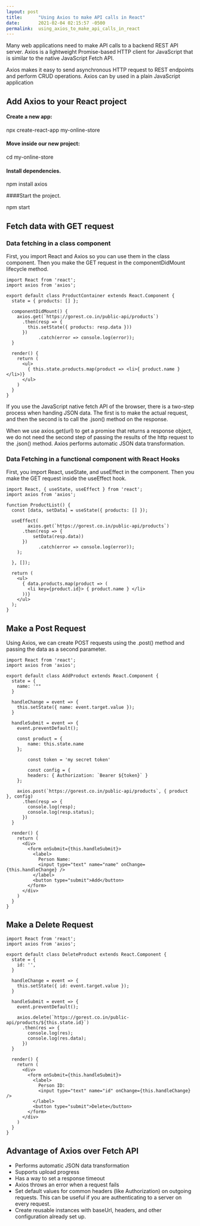 ```yaml
---
layout: post
title:      "Using Axios to make API calls in React"
date:       2021-02-04 02:15:57 -0500
permalink:  using_axios_to_make_api_calls_in_react
---
```



Many web applications need to make API calls to a backend REST API server.  Axios is a lightweight Promise-based HTTP client for JavaScript that is similar to the native JavaScript Fetch API.

Axios makes it easy to send asynchronous HTTP request to REST endpoints and perform CRUD operations. Axios can by used in a plain JavaScript application

## Add Axios to your React project

#### Create a new app:

npx create-react-app my-online-store

#### Move inside our new project:

cd my-online-store

#### Install dependencies.
npm install axios

####Start the project.

npm start


## Fetch data with GET request 
### Data fetching in a class component
First, you import React and Axios so you can use them in the class component. 
Then you make the GET request in the componentDidMount lifecycle method.

```
import React from 'react';
import axios from 'axios';

export default class ProductContainer extends React.Component {
  state = { products: [] };

  componentDidMount() {
    axios.get(`https://gorest.co.in/public-api/products`)
      .then(resp => {
        this.setState({ products: resp.data }))
      })
			.catch(error => console.log(error));
  }

  render() {
    return (
      <ul>
        { this.state.products.map(product => <li>{ product.name }</li>)}
      </ul>
    )
  }
}
```
If you use the JavaScript native fetch API of the browser, there is a two-step process when handing JSON data. The first is to make the actual request, and then the second is to call the .json() method on the response.

When we use axios.get(url) to get a promise that returns a response object, we do not need the second step of passing the results of the http request to the .json() method. Axios performs automatic JSON data transformation.


### Data Fetching in a functional component with React Hooks
First, you import React, useState, and useEffect in the component. 
Then you make the GET request inside the useEffect hook.
```
import React, { useState, useEffect } from 'react';
import axios from 'axios';
 
function ProductList() {
  const [data, setData] = useState({ products: [] });
 
  useEffect(
	    axios.get(`https://gorest.co.in/public-api/products`)
      .then(resp => {
          setData(resp.data))
      })
			.catch(error => console.log(error));
    );

  }, []);
 
  return (
    <ul>
      { data.products.map(product => (
        <li key={product.id}> { product.name } </li>
      ))}
    </ul>
  );
}
```

## Make a Post Request 
Using Axios, we can create POST requests using the .post() method and passing the data as a second parameter. 

```
import React from 'react';
import axios from 'axios';

export default class AddProduct extends React.Component {
  state = {
    name: '""
  }

  handleChange = event => {
    this.setState({ name: event.target.value });
  }

  handleSubmit = event => {
    event.preventDefault();

    const product = {
        name: this.state.name
    };
		
		const token = 'my secret token'
		
		const config = {
        headers: { Authorization: `Bearer ${token}` }
    };
		
    axios.post(`https://gorest.co.in/public-api/products`, { product }, config)
      .then(resp => {
        console.log(resp);
        console.log(resp.status);
      })
  }

  render() {
    return (
      <div>
        <form onSubmit={this.handleSubmit}>
          <label>
            Person Name:
            <input type="text" name="name" onChange={this.handleChange} />
          </label>
          <button type="submit">Add</button>
        </form>
      </div>
    )
  }
}
```

## Make a Delete Request
```
import React from 'react';
import axios from 'axios';

export default class DeleteProduct extends React.Component {
  state = {
    id: '',
  }

  handleChange = event => {
    this.setState({ id: event.target.value });
  }

  handleSubmit = event => {
    event.preventDefault();

    axios.delete(`https://gorest.co.in/public-api/products/${this.state.id}`)
      .then(res => {
        console.log(res);
        console.log(res.data);
      })
  }

  render() {
    return (
      <div>
        <form onSubmit={this.handleSubmit}>
          <label>
            Person ID:
            <input type="text" name="id" onChange={this.handleChange} />
          </label>
          <button type="submit">Delete</button>
        </form>
      </div>
    )
  }
}
```
## Advantage of Axios over Fetch API
* Performs automatic JSON data transformation
* Supports upload progress
* Has a way to set a response timeout
* Axios throws an error when a request fails
*  Set default values for common headers (like Authorization) on outgoing requests. This can be useful if you are authenticating to a server on every request.
*  Create reusable instances with baseUrl, headers, and other configuration already set up.
